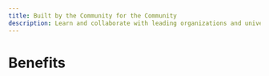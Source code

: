 ```yaml
---
title: Built by the Community for the Community
description: Learn and collaborate with leading organizations and universities worldwide. Opencast helps you build custom video capture solutions.
---
```


# Benefits
